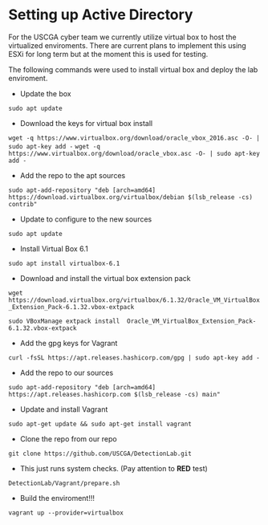 # Setting up Active Directory

 For the USCGA cyber team we currently utilize virtual box to host the virtualized enviroments. There are current plans to implement this using ESXi for long term but at the moment this is used for testing.

The following commands were used to install virtual box and deploy the lab enviroment.

* Update the box

`sudo apt update`

* Download the keys for virtual box install

`wget -q https://www.virtualbox.org/download/oracle_vbox_2016.asc -O- | sudo apt-key add -`
`wget -q https://www.virtualbox.org/download/oracle_vbox.asc -O- | sudo apt-key add -`

* Add the repo to the apt sources

`sudo apt-add-repository "deb [arch=amd64] https://download.virtualbox.org/virtualbox/debian $(lsb_release -cs) contrib"`

* Update to configure to the new sources

`sudo apt update`

* Install Virtual Box 6.1

`sudo apt install virtualbox-6.1`

* Download and install the virtual box extension pack

`wget https://download.virtualbox.org/virtualbox/6.1.32/Oracle_VM_VirtualBox_Extension_Pack-6.1.32.vbox-extpack`

`sudo VBoxManage extpack install  Oracle_VM_VirtualBox_Extension_Pack-6.1.32.vbox-extpack`

* Add the gpg keys for Vagrant

`curl -fsSL https://apt.releases.hashicorp.com/gpg | sudo apt-key add -`

* Add the repo to our sources

`sudo apt-add-repository "deb [arch=amd64] https://apt.releases.hashicorp.com $(lsb_release -cs) main"`

* Update and install Vagrant

`sudo apt-get update && sudo apt-get install vagrant`

* Clone the repo from our repo

`git clone https://github.com/USCGA/DetectionLab.git`

* This just runs system checks. (Pay attention to **RED** test)

`DetectionLab/Vagrant/prepare.sh`

* Build the enviroment!!!

`vagrant up --provider=virtualbox`



